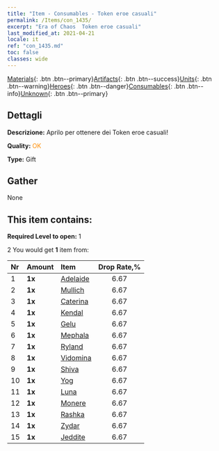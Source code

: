 ```yaml
---
title: "Item - Consumables - Token eroe casuali"
permalink: /Items/con_1435/
excerpt: "Era of Chaos  Token eroe casuali"
last_modified_at: 2021-04-21
locale: it
ref: "con_1435.md"
toc: false
classes: wide
---
```

 [Materials](/it/Items/){: .btn .btn--primary}[Artifacts](/it/Items/Artifacts/){: .btn .btn--success}[Units](/it/Items/Units/){: .btn .btn--warning}[Heroes](/it/Items/Heroes/){: .btn .btn--danger}[Consumables](/it/Items/Consumables/){: .btn .btn--info}[Unknown](/it/Items/Unknown/){: .btn .btn--primary}

## Dettagli
 **Descrizione:** Aprilo per ottenere dei Token eroe casuali!

 **Quality:** <span style="color: #FF8C00">OK</span>

 **Type:** Gift

## Gather

  None

## This item contains:

 **Required Level to open:** 1

 2 You would get **1** item  from:

  | Nr | Amount |     Item    | Drop Rate,% |
  |:---|:-------|:------------|:---------:|
  | 1 |  **1x** | [Adelaide](/it/Items/her_359/) | 6.67 | 
  | 2 |  **1x** | [Mullich](/it/Items/her_360/) | 6.67 | 
  | 3 |  **1x** | [Caterina](/it/Items/her_361/) | 6.67 | 
  | 4 |  **1x** | [Kendal](/it/Items/her_363/) | 6.67 | 
  | 5 |  **1x** | [Gelu](/it/Items/her_366/) | 6.67 | 
  | 6 |  **1x** | [Mephala](/it/Items/her_367/) | 6.67 | 
  | 7 |  **1x** | [Ryland](/it/Items/her_368/) | 6.67 | 
  | 8 |  **1x** | [Vidomina](/it/Items/her_372/) | 6.67 | 
  | 9 |  **1x** | [Shiva](/it/Items/her_376/) | 6.67 | 
  | 10 |  **1x** | [Yog](/it/Items/her_377/) | 6.67 | 
  | 11 |  **1x** | [Luna](/it/Items/her_378/) | 6.67 | 
  | 12 |  **1x** | [Monere](/it/Items/her_379/) | 6.67 | 
  | 13 |  **1x** | [Rashka](/it/Items/her_384/) | 6.67 | 
  | 14 |  **1x** | [Zydar](/it/Items/her_385/) | 6.67 | 
  | 15 |  **1x** | [Jeddite](/it/Items/her_391/) | 6.67 | 
